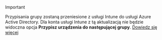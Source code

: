 >[!Important]
>Przypisania grupy zostaną przeniesione z usługi Intune do usługi Azure Active Directory. Dla konta usługi Intune z tą aktualizacją nie będzie widoczna opcja **Przypisz urządzenia do następującej grupy**. [Dowiedz się więcej](/intune-classic/deploy-use/ios-device-enrollment-program-in-microsoft-intune#changes-to-intune-group-assignments)
